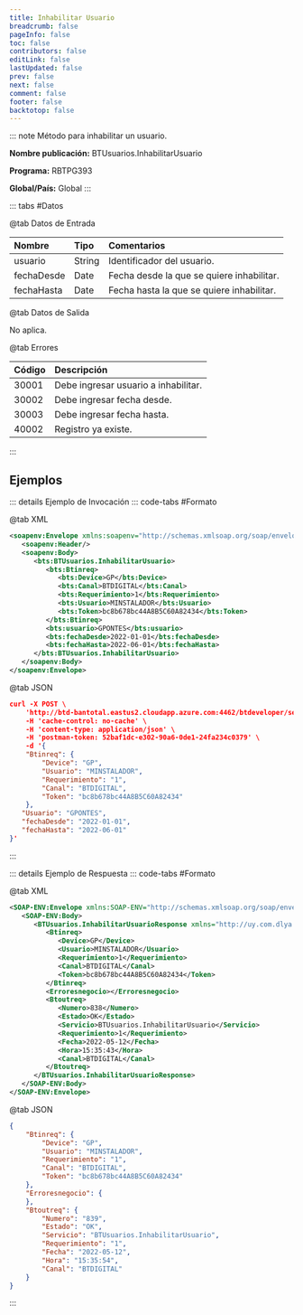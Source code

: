 ```yaml
---
title: Inhabilitar Usuario
breadcrumb: false
pageInfo: false
toc: false
contributors: false
editLink: false
lastUpdated: false
prev: false
next: false
comment: false
footer: false
backtotop: false
---
```


<!-- ABRE DATOS DEL MÉTODO -->
::: note Método para inhabilitar un usuario.

**Nombre publicación:** BTUsuarios.InhabilitarUsuario

**Programa:** RBTPG393

**Global/País:** Global
:::
<!-- CIERRA DATOS DEL MÉTODO -->

<!-- ABRE TABLA DE DATOS -->
::: tabs #Datos 

@tab Datos de Entrada

Nombre | Tipo | Comentarios
:--------- | :--------- | :---------
usuario | String | Identificador del usuario.
fechaDesde | Date | Fecha desde la que se quiere inhabilitar.
fechaHasta | Date | Fecha hasta la que se quiere inhabilitar.

@tab Datos de Salida

No aplica.

@tab Errores

Código | Descripción
:--------- | :-----------
30001 | Debe ingresar usuario a inhabilitar.
30002 | Debe ingresar fecha desde.
30003 | Debe ingresar fecha hasta.
40002 | Registro ya existe.
::: 
<!-- CIERRA TABLA DE DATOS -->

## **Ejemplos**

<!-- ABRE EJEMPLO DE INVOCACIÓN -->
::: details Ejemplo de Invocación 
::: code-tabs #Formato

@tab XML
```xml
<soapenv:Envelope xmlns:soapenv="http://schemas.xmlsoap.org/soap/envelope/" xmlns:bts="http://uy.com.dlya.bantotal/BTSOA/">
   <soapenv:Header/>
   <soapenv:Body>
      <bts:BTUsuarios.InhabilitarUsuario>
         <bts:Btinreq>
            <bts:Device>GP</bts:Device>
            <bts:Canal>BTDIGITAL</bts:Canal>
            <bts:Requerimiento>1</bts:Requerimiento>
            <bts:Usuario>MINSTALADOR</bts:Usuario>
            <bts:Token>bc8b678bc44A8B5C60A82434</bts:Token>
         </bts:Btinreq>
         <bts:usuario>GPONTES</bts:usuario>
         <bts:fechaDesde>2022-01-01</bts:fechaDesde>
         <bts:fechaHasta>2022-06-01</bts:fechaHasta>
      </bts:BTUsuarios.InhabilitarUsuario>
   </soapenv:Body>
</soapenv:Envelope>
```

@tab JSON
```json
curl -X POST \
    'http://btd-bantotal.eastus2.cloudapp.azure.com:4462/btdeveloper/servlet/com.dlya.bantotal.odwsbt_BTUsuarios?InhabilitarUsuario' \
    -H 'cache-control: no-cache' \
    -H 'content-type: application/json' \
    -H 'postman-token: 52baf1dc-e302-90a6-0de1-24fa234c0379' \
    -d '{
    "Btinreq": {
        "Device": "GP",
        "Usuario": "MINSTALADOR",
        "Requerimiento": "1",
        "Canal": "BTDIGITAL",
        "Token": "bc8b678bc44A8B5C60A82434"
    },
   "Usuario": "GPONTES",
   "fechaDesde": "2022-01-01",
   "fechaHasta": "2022-06-01"
}'
```
:::
<!-- CIERRA EJEMPLO DE INVOCACIÓN -->

<!-- ABRE EJEMPLO DE RESPUESTA -->
::: details Ejemplo de Respuesta 
::: code-tabs #Formato

@tab XML
```xml
<SOAP-ENV:Envelope xmlns:SOAP-ENV="http://schemas.xmlsoap.org/soap/envelope/" xmlns:xsd="http://www.w3.org/2001/XMLSchema" xmlns:SOAP-ENC="http://schemas.xmlsoap.org/soap/encoding/" xmlns:xsi="http://www.w3.org/2001/XMLSchema-instance">
   <SOAP-ENV:Body>
      <BTUsuarios.InhabilitarUsuarioResponse xmlns="http://uy.com.dlya.bantotal/BTSOA/">
         <Btinreq>
            <Device>GP</Device>
            <Usuario>MINSTALADOR</Usuario>
            <Requerimiento>1</Requerimiento>
            <Canal>BTDIGITAL</Canal>
            <Token>bc8b678bc44A8B5C60A82434</Token>
         </Btinreq>
         <Erroresnegocio></Erroresnegocio>
         <Btoutreq>
            <Numero>838</Numero>
            <Estado>OK</Estado>
            <Servicio>BTUsuarios.InhabilitarUsuario</Servicio>
            <Requerimiento>1</Requerimiento>
            <Fecha>2022-05-12</Fecha>
            <Hora>15:35:43</Hora>
            <Canal>BTDIGITAL</Canal>
         </Btoutreq>
      </BTUsuarios.InhabilitarUsuarioResponse>
   </SOAP-ENV:Body>
</SOAP-ENV:Envelope>
```

@tab JSON
```json
{ 
    "Btinreq": { 
        "Device": "GP", 
        "Usuario": "MINSTALADOR", 
        "Requerimiento": "1", 
        "Canal": "BTDIGITAL", 
        "Token": "bc8b678bc44A8B5C60A82434" 
    }, 
    "Erroresnegocio": { 
    }, 
    "Btoutreq": { 
        "Numero": "839", 
        "Estado": "OK", 
        "Servicio": "BTUsuarios.InhabilitarUsuario", 
        "Requerimiento": "1", 
        "Fecha": "2022-05-12", 
        "Hora": "15:35:54", 
        "Canal": "BTDIGITAL" 
    } 
}
```
::: 
<!-- CIERRA EJEMPLO DE RESPUESTA -->